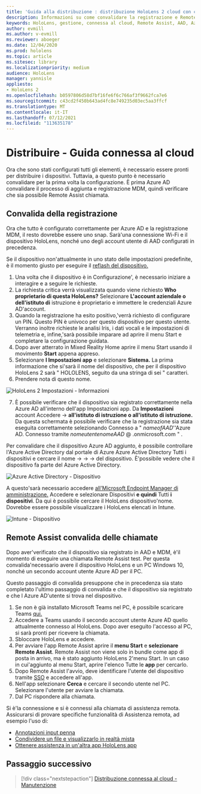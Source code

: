 ```yaml
---
title: 'Guida alla distribuzione : distribuzione HoloLens 2 cloud con connessione su larga scala con Remote Assist - Distribuire'
description: Informazioni su come convalidare la registrazione e Remote Assist per HoloLens dispositivi tramite una rete connessa al cloud.
keywords: HoloLens, gestione, connessa al cloud, Remote Assist, AAD, Azure AD, MDM, gestione dei dispositivi mobili
author: evmill
ms.author: v-evmill
ms.reviewer: aboeger
ms.date: 12/04/2020
ms.prod: hololens
ms.topic: article
ms.sitesec: library
ms.localizationpriority: medium
audience: HoloLens
manager: yannisle
appliesto:
- HoloLens 2
ms.openlocfilehash: b0597806d58d7bf16fe6f6c766af3f9662fca7e6
ms.sourcegitcommit: c43cd2f450b643ad4fc8e749235d03ec5aa3ffcf
ms.translationtype: MT
ms.contentlocale: it-IT
ms.lasthandoff: 07/12/2021
ms.locfileid: "113635178"
---
```

# <a name="deploy---cloud-connected-guide"></a>Distribuire - Guida connessa al cloud

Ora che sono stati configurati tutti gli elementi, è necessario essere pronti per distribuire i dispositivi. Tuttavia, a questo punto è necessario convalidare per la prima volta la configurazione. È prima Azure AD convalidare il processo di aggiunta e registrazione MDM, quindi verificare che sia possibile Remote Assist chiamata.

## <a name="enrollment-validation"></a>Convalida della registrazione

Ora che tutto è configurato correttamente per Azure AD e la registrazione MDM, il resto dovrebbe essere uno snap. Sarà&#39;una connessione Wi-Fi e il dispositivo HoloLens, nonché uno degli account utente di AAD configurati in precedenza.

Se il dispositivo non&#39;attualmente in uno stato delle impostazioni predefinite, è il momento giusto per eseguire il [reflash del dispositivo.](/hololens/hololens-recovery#clean-reflash-the-device)

1. Una volta che il dispositivo è in Configurazione&#39;, è necessario iniziare a interagire e a seguire le richieste. 
1. La richiesta critica verrà visualizzata quando viene richiesto **Who proprietario di questa HoloLens?** Selezionare **L'account aziendale o dell'istituto di** istruzione è proprietario e immettere le credenziali Azure AD'account.
1. Quando la registrazione ha esito positivo,&#39;verrà richiesto di configurare un PIN. Questo PIN è univoco per questo dispositivo per questo utente. Verranno inoltre richieste le analisi Iris, i dati vocali e le impostazioni di telemetria e, infine,&#39;sarà possibile imparare ad aprire il menu Start e completare la configurazione guidata.
1. Dopo aver atterrato in Mixed Reality Home aprire il menu Start usando il movimento **Start** appena appreso.
1. Selezionare **l Impostazioni app** e selezionare **Sistema.** La prima informazione che si&#39;sarà il nome del dispositivo, che per il dispositivo HoloLens 2 sarà &quot; HOLOLENS, seguito da una stringa di sei &quot; caratteri.
1. Prendere nota di questo nome.

![HoloLens 2 Impostazioni - Informazioni](./images/hololens2-settings-about.jpg)

7. È possibile verificare che il dispositivo sia registrato correttamente nella Azure AD all'interno dell'app Impostazioni app. Da **Impostazioni** account Accedere   ->  **all'istituto di istruzione o all'istituto di istruzione.** Da questa schermata è possibile verificare che la registrazione sia stata eseguita correttamente selezionando Connesso a &quot; _nameofAAD_&#39;'Azure AD. Connesso tramite _nomeutentenomeAAD_ @ .onmicrosoft.com &quot; .


Per convalidare che il dispositivo Azure AD aggiunto, è possibile [](https://portal.azure.com/#home)controllare l'Azure Active Directory dal portale di Azure Azure Active Directory Tutti i dispositivi e cercare il nome  ->    ->    ->  del dispositivo. È&#39;possibile vedere che il dispositivo fa parte del Azure Active Directory.


![Azure Active Directory - Dispositivo](./images/aad-enrollment.png)

A questo&#39;sarà necessario accedere [all'Microsoft Endpoint Manager di amministrazione.](https://endpoint.microsoft.com/#home) Accedere e selezionare Dispositivi **e quindi** Tutti **i dispositivi**. Da qui è possibile cercare il HoloLens dispositivo&#39;nome. Dovrebbe essere possibile visualizzare i HoloLens elencati in Intune.

![Intune - Dispositivo](./images/endpoint-all-devices-enrolled.png)

## <a name="remote-assist-call-validation"></a>Remote Assist convalida delle chiamate

Dopo aver&#39;verificato che il dispositivo sia registrato in AAD e MDM, è&#39;il momento di eseguire una chiamata Remote Assist test. Per questa convalida&#39;necessario avere il dispositivo HoloLens e un PC Windows 10, nonché un secondo account utente Azure AD per il PC.

Questo passaggio di convalida presuppone che in precedenza sia stato completato l'ultimo passaggio di convalida e che il dispositivo sia registrato e che l Azure AD'utente si trova nel dispositivo.


1. Se non è già installato Microsoft Teams nel PC, è possibile scaricare Teams [qui.](https://www.microsoft.com/microsoft-365/microsoft-teams/download-app)
2. Accedere a Teams usando il secondo account utente Azure AD quello attualmente connesso al HoloLens. Dopo aver eseguito l'accesso al PC, si sarà pronti per ricevere la chiamata.
3. Sbloccare HoloLens e accedere.
4. Per avviare l'app Remote Assist aprire il **menu Start** e **selezionare Remote Assist**. Remote Assist non viene solo in bundle come app di posta in arrivo, ma è stato aggiunto HoloLens 2&#39;menu Start. In un caso in cui&#39;aggiunto al menu Start, aprire l'elenco Tutte le **app** per cercarlo.
5. Dopo Remote Assist l'avvio, deve identificare l'utente del dispositivo tramite [SSO](/azure/active-directory/manage-apps/what-is-single-sign-on) e accedere all'app.
6. Nell'app selezionare **Cerca** e cercare il secondo utente nel PC. Selezionare l'utente per avviare la chiamata.
7. Dal PC rispondere alla chiamata.

Si è&#39;la connessione e si è connessi alla chiamata di assistenza remota. Assicurarsi di provare specifiche funzionalità di Assistenza remota, ad esempio l'uso di:

- [Annotazioni input penna](/dynamics365/mixed-reality/remote-assist/add-annotations-hololens)
- [Condividere un file e visualizzarlo in realtà mista](/dynamics365/mixed-reality/remote-assist/display-save-files)
- [Ottenere assistenza in un'altra app HoloLens app](/dynamics365/mixed-reality/remote-assist/get-help-hololens-app-hololens)

## <a name="next-step"></a>Passaggio successivo

> [!div class="nextstepaction"]
> [Distribuzione connessa al cloud - Manutenzione](hololens2-cloud-connected-maintain.md)